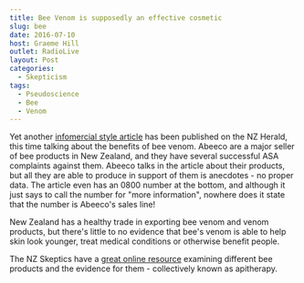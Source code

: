 ```yaml
---
title: Bee Venom is supposedly an effective cosmetic
slug: bee
date: 2016-07-10
host: Graeme Hill
outlet: RadioLive
layout: Post
categories:
  - Skepticism
tags:
  - Pseudoscience
  - Bee
  - Venom
---
```


Yet another [infomercial style article](http://www.nzherald.co.nz/news/article.cfm?c_id=1503708&objectid=11668334) has been published on the NZ Herald, this time talking about the benefits of bee venom. Abeeco are a major seller of bee products in New Zealand, and they have several successful ASA complaints against them. Abeeco talks in the article about their products, but all they are able to produce in support of them is anecdotes - no proper data. The article even has an 0800 number at the bottom, and although it just says to call the number for "more information", nowhere does it state that the number is Abeeco's sales line!

<!-- more -->

New Zealand has a healthy trade in exporting bee venom and venom products, but there's little to no evidence that bee's venom is able to help skin look younger, treat medical conditions or otherwise benefit people.

The NZ Skeptics have a [great online resource](http://skeptics.nz/resources/bee) examining different bee products and the evidence for them - collectively known as apitherapy.
